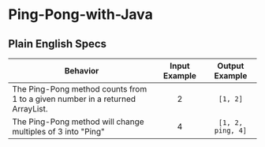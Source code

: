 # Ping-Pong-with-Java
## Plain English Specs
| Behavior | Input Example | Output Example |
| --- | :---:  | :---: |
|The Ping-Pong method counts from 1 to a given number in a returned ArrayList. | 2 | `[1, 2]` |
|The Ping-Pong method will change multiples of 3 into "Ping" | 4 | `[1, 2, ping, 4]` |
